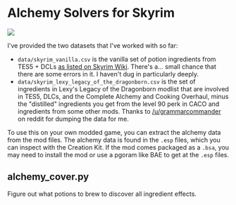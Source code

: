 # Alchemy Solvers for Skyrim

![](https://github.com/vebyast/skyrim_alchemy/workflows/CI/badge.svg)

I've provided the two datasets that I've worked with so far:

- `data/skyrim_vanilla.csv` is the vanilla set of potion ingredients
  from TES5 + DCLs [as listed on Skyrim
  Wiki](https://elderscrolls.fandom.com/wiki/Ingredients_(Skyrim)). There's
  a... small chance that there are some errors in it. I haven't dug in
  particularly deeply.
- `data/skyrim_lexy_legacy_of_the_dragonborn.csv` is the set of
  ingredients in Lexy's Legacy of the Dragonborn modlist that are
  involved in TES5, DLCs, and the Complete Alchemy and Cooking
  Overhaul, minus the "distilled" ingredients you get from the level
  90 perk in CACO and ingredients from some other mods. Thanks to
  [/u/grammarcommander](https://www.reddit.com/user/grammarcommander)
  on reddit for dumping the data for me.

To use this on your own modded game, you can extract the alchemy data
from the mod files. The alchemy data is found in the `.esp` files,
which you can inspect with the Creation Kit. If the mod comes packaged
as a `.bsa`, you may need to install the mod or use a pgoram like BAE
to get at the `.esp` files.

## alchemy_cover.py

Figure out what potions to brew to discover all ingredient effects.
